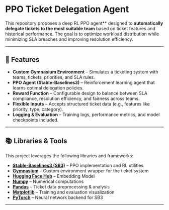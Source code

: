 # PPO Ticket Delegation Agent

This repository proposes a deep RL PPO agent** designed to **automatically delegate tickets to the most suitable team** based on ticket features and historical performance. The goal is to optimize workload distribution while minimizing SLA breaches and improving resolution efficiency.  

---

## 🚀 Features

- **Custom Gymnasium Environment** – Simulates a ticketing system with teams, tickets, priorities, and SLA rules.  
- **PPO Agent (Stable-Baselines3)** – Reinforcement learning agent that learns optimal delegation policies.  
- **Reward Function** – Configurable design to balance between SLA compliance, resolution efficiency, and fairness across teams.  
- **Flexible Inputs** – Accepts structured ticket data (e.g., features like priority, type, category).  
- **Logging & Evaluation** – Training logs, performance metrics, and model checkpoints included.  

---

## 📚 Libraries & Tools

This project leverages the following libraries and frameworks:

- [**Stable-Baselines3 (SB3)**](https://stable-baselines3.readthedocs.io/) – PPO implementation and RL utilities  
- [**Gymnasium**](https://github.com/Farama-Foundation/Gymnasium) – Custom environment wrapper for the ticket system  
- [**Hugging Face Hub**](https://huggingface.co/) – Embedding Model   
- [**Numpy**](https://numpy.org/) – Numerical computations  
- [**Pandas**](https://pandas.pydata.org/) – Ticket data preprocessing & analysis  
- [**Matplotlib**](https://matplotlib.org/) – Training and evaluation visualization  
- [**PyTorch**](https://pytorch.org/) – Neural network backend for SB3  

---
